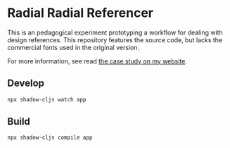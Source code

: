 # Radial Radial Referencer
This is an pedagogical experiment prototyping a workflow for dealing with design references. This repository features the source code, but lacks the commercial fonts used in the original version.

For more information, see read [the case study on my website](https://motform.org/malmo-university.html).

## Develop

```sh
npx shadow-cljs watch app
```

## Build

```sh
npx shadow-cljs compile app
```
